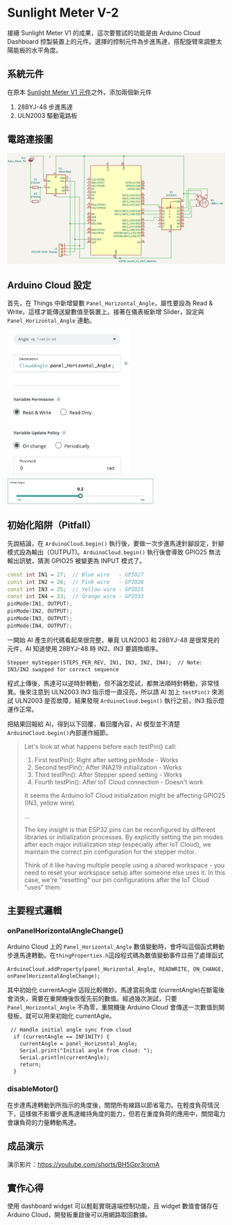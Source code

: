 # Sunlight Meter V-2

接續 Sunlight Meter V1 的成果，這次要嘗試的功能是由 Arduino Cloud Dashboard 控製裝置上的元件。選擇的控制元件為步進馬達，搭配旋臂來調整太陽能板的水平角度。

## 系統元件

在原本 [Sunlight Meter V1 元件](../Sunlight_Meter_V1/README.md#%E7%B3%BB%E7%B5%B1%E5%85%83%E4%BB%B6)之外，添加兩個新元件

1. 28BYJ-48 步進馬達
2. ULN2003 驅動電路板

## 電路連接圖

![image-20250119115429117](image-20250119115429117.png)

## Arduino Cloud 設定

首先，在 Things 中新增變數 `Panel_Horizontal_Angle`，屬性要設為 Read & Write，這樣才能傳送變數值至裝置上。接著在儀表板新增 Slider，設定與 `Panel_Horizontal_Angle` 連動。

<img src="image-20250112185730336.png" alt="image-20250112185730336" style="zoom:33%;" />

<img src="image-20250112185339222.png" alt="image-20250112185339222" style="zoom: 33%;" />

## 初始化陷阱（Pitfall）

先說結論，在 `ArduinoCloud.begin()` 執行後，要做一次步進馬達針腳設定，針腳模式設為輸出（OUTPUT)。`ArduinoCloud.begin()` 執行後會導致 GPIO25 無法輸出訊號，猜測 GPIO25 被變更為 INPUT 模式了。

```c++
const int IN1 = 27;  // Blue wire   - GPIO27
const int IN2 = 26;  // Pink wire   - GPIO26
const int IN3 = 25;  // Yellow wire - GPIO25
const int IN4 = 33;  // Orange wire - GPIO33
pinMode(IN1, OUTPUT);
pinMode(IN2, OUTPUT);
pinMode(IN3, OUTPUT);
pinMode(IN4, OUTPUT);
```



一開始 AI 產生的代碼看起來很完整，畢竟 ULN2003 和 28BYJ-48 是很常見的元件，AI 知道使用 28BYJ-48 時 IN2、IN3 要調換順序。

```
Stepper myStepper(STEPS_PER_REV, IN1, IN3, IN2, IN4);  // Note: IN3/IN2 swapped for correct sequence
```

程式上傳後，馬達可以逆時針轉動，但不論怎麼試，都無法順時針轉動，非常怪異。後來注意到 ULN2003 IN3 指示燈一直沒亮，所以請 AI 加上 `testPin()` 來測試 ULN2003 是否故障，結果發現 `ArduinoCloud.begin()` 執行之前，IN3 指示燈運作正常。

把結果回報給 AI，得到以下回覆，看回覆內容，AI 模型並不清楚 `ArduinoCloud.begin()`內部運作細節。

> Let's look at what happens before each testPin() call:
>
> 1. First testPin(): Right after setting pinMode - Works
> 2. Second testPin(): After INA219 initialization - Works
> 3. Third testPin(): After Stepper speed setting - Works
> 4. Fourth testPin(): After IoT Cloud connection - Doesn't work
>
> It seems the Arduino IoT Cloud initialization might be affecting GPIO25 (IN3, yellow wire).
>
> ...
>
> The key insight is that ESP32 pins can be reconfigured by different libraries or initialization processes. By explicitly setting the pin modes after each major initialization step (especially after IoT Cloud), we maintain the correct pin configuration for the stepper motor.
>
> Think of it like having multiple people using a shared workspace - you need to reset your workspace setup after someone else uses it. In this case, we're "resetting" our pin configurations after the IoT Cloud "uses" them.

## 主要程式邏輯

### onPanelHorizontalAngleChange()

Arduino Cloud 上的 `Panel_Horizontal_Angle` 數值變動時，會呼叫這個函式轉動步進馬達轉動。在`thingProperties.h`這段程式碼為數值變動事件註冊了處理函式

```
ArduinoCloud.addProperty(panel_Horizontal_Angle, READWRITE, ON_CHANGE, onPanelHorizontalAngleChange);
```

其中初始化 currentAngle 這段比較微妙。馬達當前角度 (currentAngle)在斷電後會消失，需要在重開機後恢復先前的數值。經過幾次測試，只要 `Panel_Horizontal_Angle` 不為零，重開機後 Arduino Cloud 會傳送一次數值到開發板，就可以用來初始化 currentAgle。

```
 // Handle initial angle sync from cloud
  if (currentAngle == INFINITY) {
    currentAngle = panel_Horizontal_Angle;
    Serial.print("Initial angle from cloud: ");
    Serial.println(currentAngle);
    return;
  }
```

### disableMotor()

在步達馬達轉動到所指示的角度後，關閉所有線路以節省電力。在輕度負荷情況下，這樣做不影響步進馬達維持角度的能力，但若在重度負荷的應用中，關閉電力會讓負荷的力量轉動馬達。

## 成品演示

演示影片：https://youtube.com/shorts/BH5Gpr3romA

## 實作心得

使用 dashboard widget 可以輕鬆實現遠端控制功能，且 widget 數值會儲存在 Arduino Cloud，開發板重啟後可以用網路取回數據。
